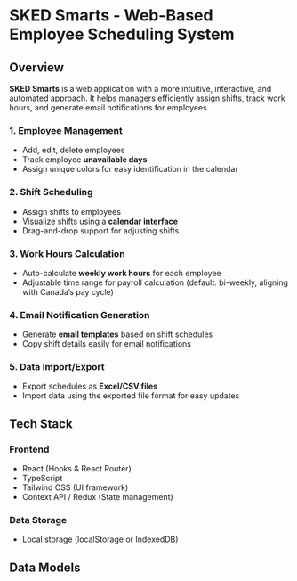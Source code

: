 # SKED Smarts - Web-Based Employee Scheduling System

## Overview

**SKED Smarts** is a web application with a more intuitive, interactive, and automated approach. It helps managers efficiently assign shifts, track work hours, and generate email notifications for employees.

### 1. Employee Management
- Add, edit, delete employees
- Track employee **unavailable days**
- Assign unique colors for easy identification in the calendar

### 2. Shift Scheduling
- Assign shifts to employees
- Visualize shifts using a **calendar interface**
- Drag-and-drop support for adjusting shifts

### 3. Work Hours Calculation
- Auto-calculate **weekly work hours** for each employee
- Adjustable time range for payroll calculation (default: bi-weekly, aligning with Canada’s pay cycle)

### 4. Email Notification Generation
- Generate **email templates** based on shift schedules
- Copy shift details easily for email notifications

### 5. Data Import/Export
- Export schedules as **Excel/CSV files**
- Import data using the exported file format for easy updates


## Tech Stack

### Frontend
- React (Hooks & React Router)
- TypeScript
- Tailwind CSS (UI framework)
- Context API / Redux (State management)


### Data Storage
- Local storage (localStorage or IndexedDB)

## Data Models